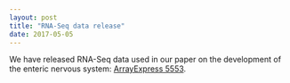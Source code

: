 ```yaml
---
layout: post
title: "RNA-Seq data release"
date: 2017-05-05
---
```

We have released RNA-Seq data used in our paper on the development of the enteric nervous system:
[ArrayExpress 5553](http://www.ebi.ac.uk/arrayexpress/experiments/E-MTAB-5553/).
